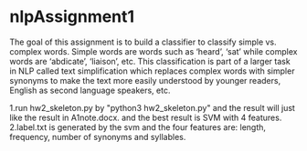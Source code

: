 # nlpAssignment1

The goal of this assignment is to build a classifier to classify simple vs. complex words. Simple words are words such as ‘heard’, ‘sat’ while complex words are ‘abdicate’, ‘liaison’, etc. This classification is part of a larger task in NLP called text simplification which replaces complex words with simpler synonyms to make the text more easily understood by younger readers, English as second language speakers, etc. 

1.run hw2_skeleton.py by "python3 hw2_skeleton.py" and the result will just like the result in A1note.docx. and the best result is SVM with 4 features.
2.label.txt is generated by the svm and the four features are: length, frequency, number of synonyms and syllables. 
